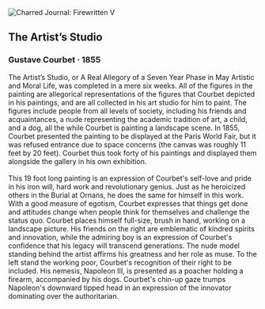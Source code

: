 <div class="artwork-of-the-day">
  <div class="container">
    <div class="img-wrapper">
      <img
        src="https://uploads6.wikiart.org/00142/images/gustave-courbet/the-artist-s-studio.jpg!Large.jpg"
        alt="Charred Journal: Firewritten V" />
    </div>
    <div class="artwork-detail">
      <div class="artwork-origin"> 
        <h2 class="artwork-name">The Artist’s Studio</h2>
        <h3 class="artist">
          Gustave Courbet
                    ·  1855
        </h3>
      </div>
      <p class="description">
        <span class="artwork-description-text ng-binding" ng-bind-html="viewModel.ArtworkOfTheDay.Description | unsafe">The Artist’s Studio, or A Real Allegory of a Seven Year Phase in May Artistic and Moral Life, was completed in a mere six weeks. All of the figures in the painting are allegorical representations of the figures that Courbet depicted in his paintings, and are all collected in his art studio for him to paint. The figures include people from all levels of society, including his friends and acquaintances, a nude representing the academic tradition of art, a child, and a dog, all the while Courbet is painting a landscape scene. In 1855, Courbet presented the painting to be displayed at the Paris World Fair, but it was refused entrance due to space concerns (the canvas was roughly 11 feet by 20 feet). Courbet thus took forty of his paintings and displayed them alongside the gallery in his own exhibition.  
<br>
<br>This 19 foot long painting is an expression of Courbet's self-love and pride in his iron will, hard work and revolutionary genius. Just as he heroicized others in the Burial at Ornans, he does the same for himself in this work. With a good measure of egotism, Courbet expresses that things get done and attitudes change when people think for themselves and challenge the status quo. Courbet places himself full-size, brush in hand, working on a landscape picture. His friends on the right are emblematic of kindred spirits and innovation, while the admiring boy is an expression of Courbet's confidence that his legacy will transcend generations. The nude model standing behind the artist affirms his greatness and her role as muse. To the left stand the working poor, Courbet's recognition of their right to be included. His nemesis, Napoleon III, is presented as a poacher holding a firearm, accompanied by his dogs. Courbet's chin-up gaze trumps Napoleon's downward tipped head in an expression of the innovator dominating over the authoritarian.</span>
                        <div class="text-shadow-container" ng-show="showShadow" style=""></div>
      </p>
    </div>
  </div>

</div>
